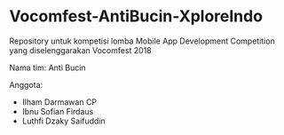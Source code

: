 # Vocomfest-AntiBucin-XploreIndo
Repository untuk kompetisi lomba Mobile App Development Competition yang diselenggarakan Vocomfest 2018

Nama tim: Anti Bucin

Anggota:
*  Ilham Darmawan CP
*  Ibnu Sofian Firdaus
*  Luthfi Dzaky Saifuddin
